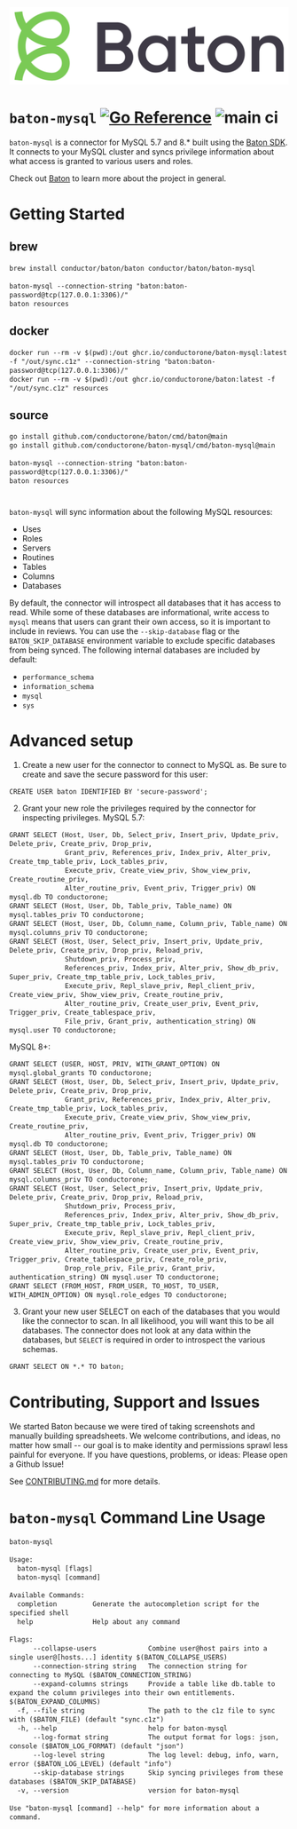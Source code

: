 ![Baton Logo](./docs/images/baton-logo.png)

# `baton-mysql` [![Go Reference](https://pkg.go.dev/badge/github.com/conductorone/baton-mysql.svg)](https://pkg.go.dev/github.com/conductorone/baton-mysql) ![main ci](https://github.com/conductorone/baton-mysql/actions/workflows/main.yaml/badge.svg)

`baton-mysql` is a connector for MySQL 5.7 and 8.* built using the [Baton SDK](https://github.com/conductorone/baton-sdk). It connects to your MySQL cluster and syncs privilege information about what access is granted to various users and roles.

Check out [Baton](https://github.com/conductorone/baton) to learn more about the project in general.

# Getting Started
## brew
```
brew install conductor/baton/baton conductor/baton/baton-mysql

baton-mysql --connection-string "baton:baton-password@tcp(127.0.0.1:3306)/"
baton resources
```

## docker
```
docker run --rm -v $(pwd):/out ghcr.io/conductorone/baton-mysql:latest -f "/out/sync.c1z" --connection-string "baton:baton-password@tcp(127.0.0.1:3306)/"
docker run --rm -v $(pwd):/out ghcr.io/conductorone/baton:latest -f "/out/sync.c1z" resources
```

## source
```
go install github.com/conductorone/baton/cmd/baton@main
go install github.com/conductorone/baton-mysql/cmd/baton-mysql@main

baton-mysql --connection-string "baton:baton-password@tcp(127.0.0.1:3306)/"
baton resources
```

# 
`baton-mysql` will sync information about the following MySQL resources:
- Uses
- Roles
- Servers
- Routines
- Tables
- Columns
- Databases

By default, the connector will introspect all databases that it has access to read. While some of these databases are informational, write access to `mysql` means that users can grant their own access, so it is important to include in reviews. You can use the `--skip-database` flag or the `BATON_SKIP_DATABASE` environment variable to exclude specific databases from being synced. The following internal databases are included by default:
- `performance_schema`
- `information_schema`
- `mysql`
- `sys`

# Advanced setup
1. Create a new user for the connector to connect to MySQL as. Be sure to create and save the secure password for this user:
```mysql
CREATE USER baton IDENTIFIED BY 'secure-password';
```
2. Grant your new role the privileges required by the connector for inspecting privileges.
   MySQL 5.7:
```mysql
GRANT SELECT (Host, User, Db, Select_priv, Insert_priv, Update_priv,  Delete_priv, Create_priv, Drop_priv,
              Grant_priv, References_priv, Index_priv, Alter_priv, Create_tmp_table_priv, Lock_tables_priv,
              Execute_priv, Create_view_priv, Show_view_priv, Create_routine_priv,
              Alter_routine_priv, Event_priv, Trigger_priv) ON mysql.db TO conductorone;
GRANT SELECT (Host, User, Db, Table_priv, Table_name) ON mysql.tables_priv TO conductorone;
GRANT SELECT (Host, User, Db, Column_name, Column_priv, Table_name) ON mysql.columns_priv TO conductorone;
GRANT SELECT (Host, User, Select_priv, Insert_priv, Update_priv,  Delete_priv, Create_priv, Drop_priv, Reload_priv,
              Shutdown_priv, Process_priv,
              References_priv, Index_priv, Alter_priv, Show_db_priv, Super_priv, Create_tmp_table_priv, Lock_tables_priv,
              Execute_priv, Repl_slave_priv, Repl_client_priv, Create_view_priv, Show_view_priv, Create_routine_priv,
              Alter_routine_priv, Create_user_priv, Event_priv, Trigger_priv, Create_tablespace_priv,
              File_priv, Grant_priv, authentication_string) ON mysql.user TO conductorone;
```

MySQL 8+:
```mysql
GRANT SELECT (USER, HOST, PRIV, WITH_GRANT_OPTION) ON mysql.global_grants TO conductorone;
GRANT SELECT (Host, User, Db, Select_priv, Insert_priv, Update_priv,  Delete_priv, Create_priv, Drop_priv,
              Grant_priv, References_priv, Index_priv, Alter_priv, Create_tmp_table_priv, Lock_tables_priv,
              Execute_priv, Create_view_priv, Show_view_priv, Create_routine_priv,
              Alter_routine_priv, Event_priv, Trigger_priv) ON mysql.db TO conductorone;
GRANT SELECT (Host, User, Db, Table_priv, Table_name) ON mysql.tables_priv TO conductorone;
GRANT SELECT (Host, User, Db, Column_name, Column_priv, Table_name) ON mysql.columns_priv TO conductorone;
GRANT SELECT (Host, User, Select_priv, Insert_priv, Update_priv,  Delete_priv, Create_priv, Drop_priv, Reload_priv,
              Shutdown_priv, Process_priv,
              References_priv, Index_priv, Alter_priv, Show_db_priv, Super_priv, Create_tmp_table_priv, Lock_tables_priv,
              Execute_priv, Repl_slave_priv, Repl_client_priv, Create_view_priv, Show_view_priv, Create_routine_priv,
              Alter_routine_priv, Create_user_priv, Event_priv, Trigger_priv, Create_tablespace_priv, Create_role_priv,
              Drop_role_priv, File_priv, Grant_priv, authentication_string) ON mysql.user TO conductorone;
GRANT SELECT (FROM_HOST, FROM_USER, TO_HOST, TO_USER, WITH_ADMIN_OPTION) ON mysql.role_edges TO conductorone;
```
3. Grant your new user SELECT on each of the databases that you would like the connector to scan. In all likelihood, you will want this to be all databases. The connector does not look at any data within the databases, but `SELECT` is required in order to introspect the various schemas.
```mysql
GRANT SELECT ON *.* TO baton;
```

# Contributing, Support and Issues

We started Baton because we were tired of taking screenshots and manually building spreadsheets.  We welcome contributions, and ideas, no matter how small -- our goal is to make identity and permissions sprawl less painful for everyone.  If you have questions, problems, or ideas: Please open a Github Issue!

See [CONTRIBUTING.md](https://github.com/ConductorOne/baton/blob/main/CONTRIBUTING.md) for more details.

# `baton-mysql` Command Line Usage
```
baton-mysql

Usage:
  baton-mysql [flags]
  baton-mysql [command]

Available Commands:
  completion         Generate the autocompletion script for the specified shell
  help               Help about any command

Flags:
      --collapse-users             Combine user@host pairs into a single user@[hosts...] identity $(BATON_COLLAPSE_USERS)
      --connection-string string   The connection string for connecting to MySQL ($BATON_CONNECTION_STRING)
      --expand-columns strings     Provide a table like db.table to expand the column privileges into their own entitlements. $(BATON_EXPAND_COLUMNS)
  -f, --file string                The path to the c1z file to sync with ($BATON_FILE) (default "sync.c1z")
  -h, --help                       help for baton-mysql
      --log-format string          The output format for logs: json, console ($BATON_LOG_FORMAT) (default "json")
      --log-level string           The log level: debug, info, warn, error ($BATON_LOG_LEVEL) (default "info")
      --skip-database strings      Skip syncing privileges from these databases ($BATON_SKIP_DATABASE)
  -v, --version                    version for baton-mysql

Use "baton-mysql [command] --help" for more information about a command.
```